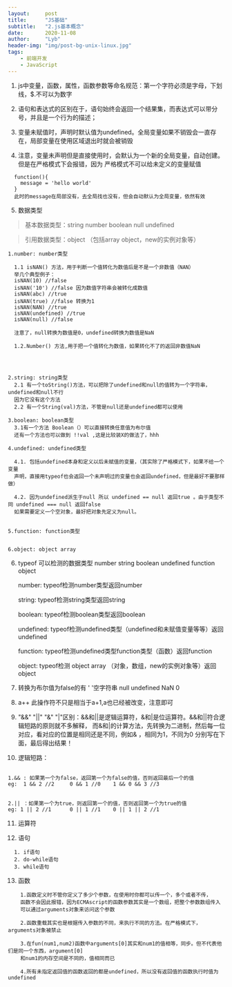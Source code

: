 ```yaml
---
layout:     post
title:      "JS基础"
subtitle:   "2.js基本概念"
date:       2020-11-08
author:     "Lyb"
header-img: "img/post-bg-unix-linux.jpg"
tags:
    - 前端开发
    - JavaScript
---
```

1. js中变量，函数，属性，函数参数等命名规范：第一个字符必须是字母，下划线，$.不可以为数字

2. 语句和表达式的区别在于，语句始终会返回一个结果集，而表达式可以带分号，并且是一个行为的描述；

3. 变量未赋值时，声明时默认值为undefined。全局变量如果不销毁会一直存在，局部变量在使用区域退出时就会被销毁

4. 注意，变量未声明但是直接使用时，会默认为一个新的全局变量，自动创建。但是在严格模式下会报错，因为
严格模式不可以给未定义的变量赋值

````
  function(){
    message = 'hello world'
  }
  此时的message在局部没有，去全局找也没有，但会自动默认为全局变量，依然有效
````

5. 数据类型
  >基本数据类型：string number boolean null undefined

  >引用数据类型：object （包括array object，new的实例对象等）
  ````
  1.number: number类型

    1.1 isNAN() 方法，用于判断一个值转化为数值后是不是一个非数值（NAN）
    举几个典型例子：
    isNAN(10) //false
    isNAN('10') //false 因为数值字符串会被转化成数值
    isNAN(abc) //true
    isNAN(true) //false 转换为1
    isNAN(NAN) //true
    isNAN(undefined) //true 
    isNAN(null) //false
    
    注意了，null转换为数值是0，undefined转换为数值是NaN
    
    1.2.Number() 方法,用于把一个值转化为数值，如果转化不了的返回非数值NaN
      


 
  2.string: string类型
    2.1 有一个toString()方法，可以把除了undefined和null的值转为一个字符串，undefined和null不行
    因为它没有这个方法
    2.2 有一个String(val)方法，不管是null还是undefined都可以使用

  3.boolean: boolean类型
    3.1有一个方法 Boolean（）可以直接转换任意值为布尔值
    还有一个方法也可以做到 !!val ,这是比较装X的做法了，hhh

  4.undefined: undefined类型 

    4.1. 包括undefined本身和定义以后未赋值的变量，（其实除了严格模式下，如果不给一个变量
    声明，直接用typeof也会返回一个未声明过的变量也会返回undefined，但是最好不要那样做）

    4.2. 因为undefined派生于null 所以 undefined == null 返回true 。由于类型不同 undefined === null 返回false
    如果需要定义一个空对象，最好把对象先定义为null。


  5.function: function类型


  6.object: object array 

  ````




6. typeof 可以检测的数据类型 number string boolean undefined function object


    number: typeof检测number类型返回number

    string: typeof检测string类型返回string


    boolean: typeof检测boolean类型返回boolean

    undefined: typeof检测undefined类型（undefined和未赋值变量等等）返回undefined 


    function: typeof检测undefined类型function类型（函数）返回function


    object: typeof检测 object array （对象，数组，new的实例对象等）返回object


 7. 转换为布尔值为false的有 ' '空字符串 null undefined NaN 0 


 8. a++ 此操作符不只是相当于a+1,a也已经被改变，注意即可

 9. "&&" "||" "&" "|"区别：&&和||是逻辑运算符，&和|是位运算符。&&和||符合逻辑短路的原则就不多解释，
 而&和|的计算方法，先转换为二进制，然后每一位对应，看对应的位置是相同还是不同，例如& ，相同为1，不同为0
 分别写在下面，最后得出结果！

 10. 逻辑短路：
 ````
  
 1.&& : 如果第一个为false，返回第一个为false的值，否则返回最后一个的值
 eg:  1 && 2 //2     0 && 1 //0    1 && 0 && 3 //3


 2.|| ：如果第一个为true，则返回第一个的值，否则返回第一个为true的值 
 eg: 1 || 2 //1      0 || 1 //1    0 || 1 || 2 //1

 ````

 

11. 运算符

12. 语句
````
  1. if语句
  2. do-while语句
  3. while语句
````

13. 函数
````
    1.函数定义时不管你定义了多少个参数，在使用时你都可以传一个，多个或者不传，
    函数不会因此报错，因为ECMAscript的函数参数其实是一个数组，把整个参数数组传入
    可以通过arguments对象来访问这个参数

    2.函数重载其实也是根据传入参数的不同，来执行不同的方法。在严格模式下，arguments对象被禁止
  
    3.在fun(num1,num2)函数中arguments[0]其实和num1的值相等，同步。但不代表他们是同一个东西，argument[0]
    和num1的内存空间是不同的，值相同而已

    4.所有未指定返回值的函数返回的都是undefined，所以没有返回值的函数执行时值为undefined

````